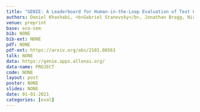 ```yaml
---
title: "GENIE: A Leaderboard for Human-in-the-Loop Evaluation of Text Generation"
authors: Daniel Khashabi, <b>Gabriel Stanovsky</b>, Jonathan Bragg, Nicholas Lourie, Jungo Kasai, Yejin Choi, Noah A. Smith, Daniel S. Weld <br>Media coverage:<b><a href="https://venturebeat.com/2021/01/20/allen-institute-launches-genie-a-leaderboard-for-human-in-the-loop-language-model-benchmarking/" target="_blank"> VentureBeat</a></b>
venue: preprint
base: eco-sem
bib: NONE
bib-ext: NONE
pdf: NONE
pdf-ext: https://arxiv.org/abs/2101.06561
talk: NONE
data: https://genie.apps.allenai.org/
data-name: PROJECT
code: NONE
layout: post
poster: NONE
slides: NONE
date: 01-01-2021
categories: [eval]
---
```

